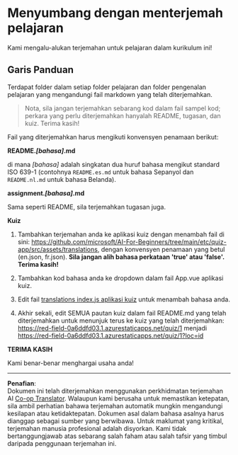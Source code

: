 <!--
CO_OP_TRANSLATOR_METADATA:
{
  "original_hash": "62b3e3ad5182edb905eec649a87eeeb4",
  "translation_date": "2025-08-29T12:02:39+00:00",
  "source_file": "etc/TRANSLATIONS.md",
  "language_code": "ms"
}
-->
# Menyumbang dengan menterjemah pelajaran

Kami mengalu-alukan terjemahan untuk pelajaran dalam kurikulum ini!

## Garis Panduan

Terdapat folder dalam setiap folder pelajaran dan folder pengenalan pelajaran yang mengandungi fail markdown yang telah diterjemahkan.

> Nota, sila jangan terjemahkan sebarang kod dalam fail sampel kod; perkara yang perlu diterjemahkan hanyalah README, tugasan, dan kuiz. Terima kasih!

Fail yang diterjemahkan harus mengikuti konvensyen penamaan berikut:

**README._[bahasa]_.md**

di mana _[bahasa]_ adalah singkatan dua huruf bahasa mengikut standard ISO 639-1 (contohnya `README.es.md` untuk bahasa Sepanyol dan `README.nl.md` untuk bahasa Belanda).

**assignment._[bahasa]_.md**

Sama seperti README, sila terjemahkan tugasan juga.

**Kuiz**

1. Tambahkan terjemahan anda ke aplikasi kuiz dengan menambah fail di sini: https://github.com/microsoft/AI-For-Beginners/tree/main/etc/quiz-app/src/assets/translations, dengan konvensyen penamaan yang betul (en.json, fr.json). **Sila jangan alih bahasa perkataan 'true' atau 'false'. Terima kasih!**

2. Tambahkan kod bahasa anda ke dropdown dalam fail App.vue aplikasi kuiz.

3. Edit fail [translations index.js aplikasi kuiz](https://github.com/microsoft/AI-For-Beginners/blob/main/etc/quiz-app/src/assets/translations/index.js) untuk menambah bahasa anda.

4. Akhir sekali, edit SEMUA pautan kuiz dalam fail README.md yang telah diterjemahkan untuk menunjuk terus ke kuiz yang telah diterjemahkan: https://red-field-0a6ddfd03.1.azurestaticapps.net/quiz/1 menjadi https://red-field-0a6ddfd03.1.azurestaticapps.net/quiz/1?loc=id

**TERIMA KASIH**

Kami benar-benar menghargai usaha anda!

---

**Penafian**:  
Dokumen ini telah diterjemahkan menggunakan perkhidmatan terjemahan AI [Co-op Translator](https://github.com/Azure/co-op-translator). Walaupun kami berusaha untuk memastikan ketepatan, sila ambil perhatian bahawa terjemahan automatik mungkin mengandungi kesilapan atau ketidaktepatan. Dokumen asal dalam bahasa asalnya harus dianggap sebagai sumber yang berwibawa. Untuk maklumat yang kritikal, terjemahan manusia profesional adalah disyorkan. Kami tidak bertanggungjawab atas sebarang salah faham atau salah tafsir yang timbul daripada penggunaan terjemahan ini.
